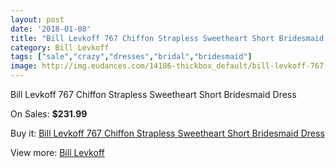 ```yaml
---
layout: post
date: '2018-01-08'
title: "Bill Levkoff 767 Chiffon Strapless Sweetheart Short Bridesmaid Dress"
category: Bill Levkoff
tags: ["sale","crazy","dresses","bridal","bridesmaid"]
image: http://img.eudances.com/14186-thickbox_default/bill-levkoff-767-chiffon-strapless-sweetheart-short-bridesmaid-dress.jpg
---
```

Bill Levkoff 767 Chiffon Strapless Sweetheart Short Bridesmaid Dress

On Sales: **$231.99**
<a href="https://www.eudances.com/en/bill-levkoff/4257-bill-levkoff-767-chiffon-strapless-sweetheart-short-bridesmaid-dress.html"><amp-img layout="responsive" width="600" height="600" src="//img.eudances.com/14186-thickbox_default/bill-levkoff-767-chiffon-strapless-sweetheart-short-bridesmaid-dress.jpg" alt="Bill Levkoff 767 Chiffon Strapless Sweetheart Short Bridesmaid Dress 0" /></a>
<a href="https://www.eudances.com/en/bill-levkoff/4257-bill-levkoff-767-chiffon-strapless-sweetheart-short-bridesmaid-dress.html"><amp-img layout="responsive" width="600" height="600" src="//img.eudances.com/14187-thickbox_default/bill-levkoff-767-chiffon-strapless-sweetheart-short-bridesmaid-dress.jpg" alt="Bill Levkoff 767 Chiffon Strapless Sweetheart Short Bridesmaid Dress 1" /></a>

Buy it: [Bill Levkoff 767 Chiffon Strapless Sweetheart Short Bridesmaid Dress](https://www.eudances.com/en/bill-levkoff/4257-bill-levkoff-767-chiffon-strapless-sweetheart-short-bridesmaid-dress.html "Bill Levkoff 767 Chiffon Strapless Sweetheart Short Bridesmaid Dress")

View more: [Bill Levkoff](https://www.eudances.com/en/57-bill-levkoff "Bill Levkoff")